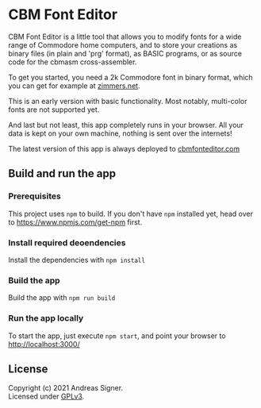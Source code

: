 # CBM Font Editor

CBM Font Editor is a little tool that allows you to modify fonts for a wide 
range of Commodore home computers, and to store your creations as binary files
(in plain and 'prg' format), as BASIC programs, or as source code for the
cbmasm cross-assembler.

To get you started, you need a 2k Commodore font in binary format, which you
can get for example at [zimmers.net](http://www.zimmers.net/anonftp/pub/cbm/firmware/characters/).

This is an early version with basic functionality. Most notably, multi-color
fonts are not supported yet.

And last but not least, this app completely runs in your browser. All your
data is kept on your own machine, nothing is sent over the internets!

The latest version of this app is always deployed to [cbmfonteditor.com](https://cbmfonteditor.com/)
## Build and run the app

### Prerequisites
This project uses `npm` to build. If you don't have `npm` installed yet, head
over to https://www.npmjs.com/get-npm first.
 
### Install required deoendencies
Install the dependencies with `npm install`

### Build the app
Build the app with `npm run build`

### Run the app locally
To start the app, just execute `npm start`, and point your browser to
[http://localhost:3000/](http://localhost:3000/) 

## License
Copyright (c) 2021 Andreas Signer.  
Licensed under [GPLv3](https://www.gnu.org/licenses/gpl-3.0).
